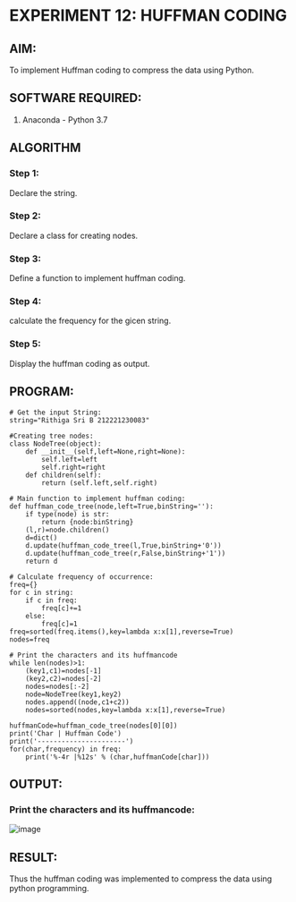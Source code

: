 # EXPERIMENT 12: HUFFMAN CODING
## AIM:
To implement Huffman coding to compress the data using Python.

## SOFTWARE REQUIRED:
1. Anaconda - Python 3.7

## ALGORITHM
### Step 1:
Declare the string.
### Step 2:
Declare a class for creating nodes.
### Step 3:
Define a function to implement huffman coding.
### Step 4:
calculate the frequency for the gicen string.
### Step 5:
Display the huffman coding as output.

## PROGRAM:

``` 
# Get the input String:
string="Rithiga Sri B 212221230083"

#Creating tree nodes:
class NodeTree(object):
    def __init__(self,left=None,right=None):
        self.left=left
        self.right=right
    def children(self):
        return (self.left,self.right)

# Main function to implement huffman coding:
def huffman_code_tree(node,left=True,binString=''):
    if type(node) is str:
        return {node:binString}
    (l,r)=node.children()
    d=dict()
    d.update(huffman_code_tree(l,True,binString+'0'))
    d.update(huffman_code_tree(r,False,binString+'1'))
    return d

# Calculate frequency of occurrence:
freq={}
for c in string:
    if c in freq:
        freq[c]+=1
    else:
        freq[c]=1
freq=sorted(freq.items(),key=lambda x:x[1],reverse=True)
nodes=freq

# Print the characters and its huffmancode
while len(nodes)>1:
    (key1,c1)=nodes[-1]
    (key2,c2)=nodes[-2]
    nodes=nodes[:-2]
    node=NodeTree(key1,key2)
    nodes.append((node,c1+c2))
    nodes=sorted(nodes,key=lambda x:x[1],reverse=True)
    
huffmanCode=huffman_code_tree(nodes[0][0])
print('Char | Huffman Code')
print('----------------------')
for(char,frequency) in freq:
    print('%-4r |%12s' % (char,huffmanCode[char]))
```
## OUTPUT:

### Print the characters and its huffmancode:
![image](https://github.com/Rithigasri/Huffman-Coding/assets/93427256/31c4e385-be48-4cad-a6f4-59e619056485)

## RESULT:
Thus the huffman coding was implemented to compress the data using python programming.
